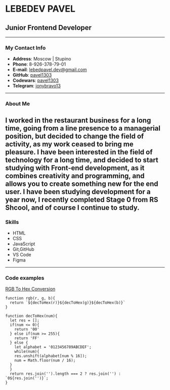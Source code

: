 # LEBEDEV PAVEL
## Junior Frontend Developer
----------------------------
### My Contact Info 

* **Address**: Moscow | Stupino
* **Phone**: 8-926-378-79-01
* **E-mail**: lebedpavel.dev@gmail.com
* **GitHub**: [pavel1303](https://github.com/pavel1303)
* **Codewars**: [pavel1303](https://www.codewars.com/users/pavel1303)
* **Telegram**: [jonybravo13](https://t.me/jonybravo13) 
-----------------------------
### About Me
   I worked in the restaurant business for a long time, going from a line presence to a managerial position,
but decided to change the field of activity, as my work ceased to bring me pleasure.
I have been interested in the field of technology for a long time, and decided to start studying with Front-end development, as it combines creativity and programming, and allows you to create something new for the end user.
I have been studying development for a year now, I recently completed Stage 0 from RS Shcool, and of course I continue to study.
-----------------------------
### Skills
* HTML
* CSS
* JavaScript
* Git,GitHub
* VS Code
* Figma
-----------------------------
### Code examples
[RGB To Hex Conversion](https://www.codewars.com/kata/513e08acc600c94f01000001) 
```
function rgb(r, g, b){
  return `${decToHex(r)}${decToHex(g)}${decToHex(b)}`
}

function decToHex(num){
  let res = [];
  if(num <= 0){
    return '00'
  } else if(num >= 255){
    return 'FF'
  } else {
    let alphabet = '0123456789ABCDEF';
    while(num){
    res.unshift(alphabet[num % 16]);
    num = Math.floor(num / 16);
  }
  }
  return res.join('').length === 2 ? res.join('') : `0${res.join('')}`;
}
```